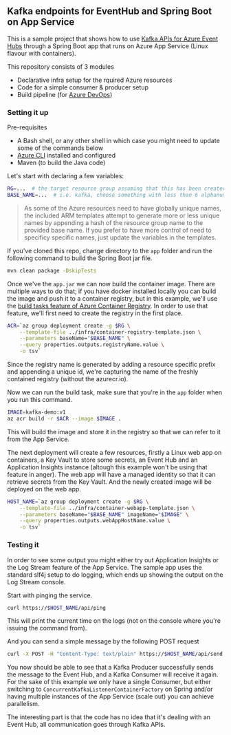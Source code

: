 ## Kafka endpoints for EventHub and Spring Boot on App Service

This is a sample project that shows how to use [Kafka APIs for Azure Event Hubs](https://docs.microsoft.com/en-us/azure/event-hubs/event-hubs-for-kafka-ecosystem-overview) through a Spring Boot app that runs on Azure App Service (Linux flavour with containers).

This repository consists of 3 modules
- Declarative infra setup for the rquired Azure resources
- Code for a simple consumer & producer setup
- Build pipeline (for [Azure DevOps](https://azure.microsoft.com/en-us/services/devops/))

### Setting it up
Pre-requisites
- A Bash shell, or any other shell in which case you might need to update some of the commands below
- [Azure CLI](https://docs.microsoft.com/en-us/cli/azure/?view=azure-cli-latest) installed and configured
- Maven (to build the Java code)

Let's start with declaring a few variables:
```bash
RG=...  # the target resource group assuming that this has been created already
BASE_NAME=...  # i.e. kafka, choose something with less than 6 alphanumeric characters
```

> As some of the Azure resources need to have globally unique names, the included ARM templates attempt to
> generate more or less unique names by appending a hash of the resource group name to the provided base
> name. If you prefer to have more control of need to specificy specific names, just update the variables
> in the templates.

If you've cloned this repo, change directory to the ```app``` folder and run the following command to build
the Spring Boot jar file.
```bash
mvn clean package -DskipTests
```

Once we've the ```app.jar``` we can now build the container image. There are multiple ways to do that; if
you have docker installed locally you can build the image and push it to a container registry, but in this
example, we'll use the [build tasks feature of Azure Container Registry](https://docs.microsoft.com/en-us/azure/container-registry/container-registry-tutorial-quick-task). In order to use that feature, we'll first
need to create the registry in the first place.
```bash
ACR=`az group deployment create -g $RG \
    --template-file ../infra/container-registry-template.json \
    --parameters baseName="$BASE_NAME" \
    --query properties.outputs.registryName.value \
    -o tsv`
```
Since the registry name is generated by adding a resource specific prefix and appending a unique id, we're
capturing the name of the freshly contained registry (without the azurecr.io).

Now we can run the build task, make sure that you're in the ```app``` folder when you run this command.
```bash
IMAGE=kafka-demo:v1
az acr build -r $ACR --image $IMAGE .
```
This will build the image and store it in the registry so that we can refer to it from the App Service.

The next deployment will create a few resources, firstly a Linux web app on containers, a Key Vault to
store some secrets, an Event Hub and an Application Insights instance (altough this example won't be using
that feature in anger). The web app will have a managed identity so that it can retrieve secrets from the
Key Vault. And the newly created image will be deployed on the web app.
```bash
HOST_NAME=`az group deployment create -g $RG \
    --template-file ../infra/container-webapp-template.json \
    --parameters baseName="$BASE_NAME" imageName="$IMAGE" \
    --query properties.outputs.webAppHostName.value \
    -o tsv`
```

### Testing it
In order to see some output you might either try out Application Insights or the Log Stream feature of the
App Service. The sample app uses the standard slf4j setup to do logging, which ends up showing the output
on the Log Stream console.

Start with pinging the service.
```bash
curl https://$HOST_NAME/api/ping
```
This will print the current time on the logs (not on the console where you're issuing the command from).

And you can send a simple message by the following POST request
```bash
curl -X POST -H "Content-Type: text/plain" https://$HOST_NAME/api/send -d "Hello World!"
```
You now should be able to see that a Kafka Producer successfully sends the message to the Event Hub, and
a Kafka Consumer will receive it again. For the sake of this example we only have a single Consumer, but
either switching to ```ConcurrentKafkaListenerContainerFactory``` on Spring and/or having multiple instances
of the App Service (scale out) you can achieve parallelism.

The interesting part is that the code has no idea that it's dealing with an Event Hub, all communication
goes through Kafka APIs.

